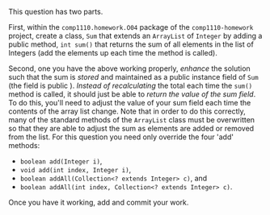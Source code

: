 This question has two parts.

First, within the `comp1110.homework.O04` package of the `comp1110-homework` project, create a
class, `Sum` that extends an `ArrayList` of `Integer` by adding a public method,
`int sum()` that returns the sum of all elements in the list of Integers (add the elements
up each time the method is called).

Second, one you have the above working properly, *enhance* the solution such that the sum is *stored* and maintained as a public
instance field of `Sum` (the field is public ). *Instead of recalculating* the total each time the `sum()` method is called, it should just be able to
*return the value of the sum field*. To do this, you'll need to adjust the value of your sum field each time
the contents of the array list change.  Note that in order to do this correctly, many
of the standard methods of the `ArrayList` class must be overwritten so that they are able
to adjust the sum as elements are added or removed from the list. For this question you
need only override the four 'add' methods:
* `boolean add(Integer i)`,
* `void add(int index, Integer i)`,
* `boolean addAll(Collection<? extends Integer> c)`, and
* `boolean addAll(int index, Collection<? extends Integer> c)`.

Once you have it working, add and commit your work.
